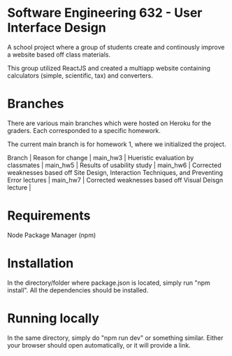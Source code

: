 # Software Engineering 632 - User Interface Design
A school project where a group of students create and continously improve a website based off class materials.

This group utilized ReactJS and created a multiapp website containing calculators (simple, scientific, tax) and converters.

# Branches
There are various main branches which were hosted on Heroku for the graders. Each corresponded to a specific homework. 

The current main branch is for homework 1, where we initialized the project. 

Branch    | Reason for change                  |
main_hw3  | Hueristic evaluation by classmates |
main_hw5  | Results of usability study         |
main_hw6  | Corrected weaknesses based off 
            Site Design, Interaction Techniques, 
            and Preventing Error lectures      |
main_hw7  | Corrected weaknesses based off
            Visual Deisgn lecture              |
            
# Requirements
Node Package Manager (npm)

# Installation
In the directory/folder where package.json is located, simply run "npm install". All the dependencies should be installed.

# Running locally
In the same directory, simply do "npm run dev" or something similar. Either your browser should open automatically, or it will provide a link.
